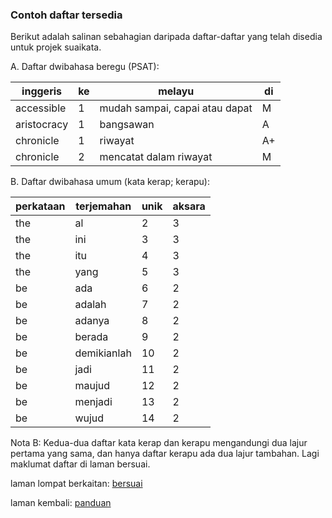 ---
---

### Contoh daftar tersedia

Berikut adalah salinan sebahagian daripada daftar-daftar
yang telah disedia untuk projek suaikata.

A. Daftar dwibahasa beregu (PSAT):

| inggeris    | ke | melayu                         | di |
| ----------- | -- | ------------------------------ | -- |
| accessible  | 1  | mudah sampai, capai atau dapat | M  |
| aristocracy | 1  | bangsawan                      | A  |
| chronicle   | 1  | riwayat                        | A+ |
| chronicle   | 2  | mencatat dalam riwayat         | M  |

B. Daftar dwibahasa umum (kata kerap; kerapu):

| perkataan | terjemahan  | unik | aksara |
| --------- | ----------- | ---- | ------ |
| the       | al          | 2    | 3      |
| the       | ini         | 3    | 3      |
| the       | itu         | 4    | 3      |
| the       | yang        | 5    | 3      |
| be        | ada         | 6    | 2      |
| be        | adalah      | 7    | 2      |
| be        | adanya      | 8    | 2      |
| be        | berada      | 9    | 2      |
| be        | demikianlah | 10   | 2      |
| be        | jadi        | 11   | 2      |
| be        | maujud      | 12   | 2      |
| be        | menjadi     | 13   | 2      |
| be        | wujud       | 14   | 2      |

Nota B: Kedua-dua daftar kata kerap dan kerapu mengandungi
dua lajur pertama yang sama, dan hanya daftar kerapu ada dua
lajur tambahan. Lagi maklumat daftar di laman bersuai.

laman lompat berkaitan: [bersuai][1]

laman kembali: [panduan][0]

  [0]: ../index.md
  [1]: ../../bersuai.md
